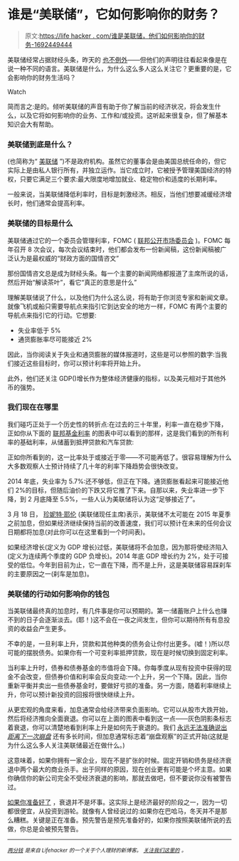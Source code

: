 # 谁是“美联储”，它如何影响你的财务？

> 原文:[https://life hacker . com/谁是美联储，他们如何影响你的财务-1692449444](https://lifehacker.com/who-is-the-fed-and-how-do-they-affect-your-finances-1692449444)

美联储经常占据财经头条，昨天的 [也不例外](http://www.forbes.com/sites/billconerly/2015/03/19/the-federal-reserves-new-monetary-policy-statement-interest-rate-hike-to-be-postponed/)——但他们的声明往往看起来像是在说一种不同的语言。美联储是什么，为什么这么多人这么关注它？更重要的是，它会影响你的财务生活吗？

Watch

简而言之:是的。倾听美联储的声音有助于你了解当前的经济状况，将会发生什么，以及它将如何影响你的业务、工作和/或投资。这听起来很复杂，但了解基本知识会大有帮助。

### 美联储到底是什么？

(也简称为“ [美联储](http://en.wikipedia.org/wiki/Federal_Reserve_System) ”)不是政府机构。虽然它的董事会是由美国总统任命的，但它实际上是由私人银行所有，并独立运作。当它成立时，它被授予管理美国经济的特权，只要它满足三个要求:最大限度地增加就业、稳定物价和适度的长期利率。

一般来说，当美联储降低利率时，目标是刺激经济。相反，当他们想要减缓经济增长时，他们通常会提高利率。

### 美联储的目标是什么

美联储通过它的一个委员会管理利率，FOMC ( [联邦公开市场委员会](http://www.federalreserve.gov/monetarypolicy/fomc.htm) )。FOMC 每年召开 8 次会议，每次会议结束时，他们都会发布一份新闻稿，这份新闻稿被广泛认为是最权威的“财政方面的国情咨文”

那份国情咨文总是成为财经头条。每一个主要的新闻网络都报道了主席所说的话，然后开始“解读茶叶”，看它“真正的意思是什么”

理解美联储说了什么，以及他们为什么这么说，将有助于你浏览专家和新闻文章。就像飞机或船只需要导航点来指引它到达安全的地方一样，FOMC 有两个主要的导航点来指引它的行动。它想要:

*   失业率低于 5%
*   通货膨胀率尽可能接近 2%

因此，当你阅读关于失业和通货膨胀的媒体报道时，这些是可以参照的数字:当我们接近这些目标时，你可以预计利率将开始上升。

此外，他们还关注 GDP()增长作为整体经济健康的指标，以及美元相对于其他外币的强势。

### 我们现在在哪里

我们碰巧正处于一个历史性的转折点:在过去的三十年里，利率一直在稳步下降，正如你从下面的 [联邦基金利率](http://www.newyorkfed.org/markets/omo/dmm/fedfundsdata.cfm) 的图表中可以看到的那样，这是我们看到的所有利率的基础利率，从储蓄到抵押贷款和汽车贷款:

正如你所看到的，这一比率处于或接近于零——不可能再低了。很容易理解为什么大多数观察人士预计持续了几十年的利率下降趋势会很快改变。

2014 年底，失业率为 5.7%:还不够低，但正在下降。通货膨胀看起来可能接近他们 2%的目标，但随后油价的下跌又将它推了下来。自那以来，失业率进一步下降，到 2 月底降至 5.5%，一些人认为美联储将认为这“足够接近了”。

3 月 18 日， [珍妮特·耶伦](http://en.wikipedia.org/wiki/Janet_Yellen) (美联储现任主席)表示，美联储不太可能在 2015 年夏季之前加息，但如果经济继续保持当前的改善速度，我们可以预计在未来的任何会议日期都将加息(对此你可以在这里看到一个时间表)。

如果经济增长(定义为 GDP 增长)过低，美联储将不会加息，因为那将使经济陷入(定义为连续两个季度的 GDP 负增长)。2014 年底 GDP 增长约为 2%，处于可接受的低位。今年到目前为止，它一直在下降，而不是上升，这是美联储容易踩刹车的主要原因之一(刹车是加息)。

### 美联储的行动如何影响你的钱包

当美联储最终真的加息时，有几件事是你可以预期的。第一:储蓄账户上什么也赚不到的日子会逐渐淡去。(耶！)这不会在一夜之间发生，但你可以期待所有有息投资的收益会产生更多。

不幸的是，一旦利率上升，贷款和其他种类的债务会让你付出更多。(嘘！)所以尽可能的摆脱债务。如果你有一个可变利率抵押贷款，现在是时候切换到固定利率。

当利率上升时，债券和债券基金的市值将会下降。你每季度从现有投资中获得的现金不会改变，但债券价值和利率会反向变动:一个上升，另一个下降。因此，当你重新平衡并卖出一些债券基金时，要做好亏损的准备。另一方面，随着利率继续上升，你可以预计新投资的回报将很快继续上升。

从更宏观的角度来看，加息通常会给经济带来负面影响。它可以从股市大跌开始，然后将经济推向全面衰退。你可以在上面的图表中看到这一点——灰色阴影条标志着衰退，你可以清楚地看到利率上升是如何先于衰退的。我们 [永远无法准确说出*距离下一次崩盘*](https://lifehacker.com/is-the-stock-market-going-to-crash-soon-1690802962) 还有多长时间，但加息通常标志着“崩盘观察”的正式开始(这就是为什么这么多人关注美联储最近在做什么。)

这意味着，如果你拥有一家企业，现在不是扩张的时候。固定开销和债务是经济衰退中两个最大的商业杀手。出于同样的原因，现在创业更有可能是个坏主意。如果你确信你的新公司完全不受经济衰退的影响，那就去做吧，但不要说你没有被警告过。

[如果你准备好了](https://lifehacker.com/how-to-protect-your-retirement-fund-from-a-stock-market-1691700512) ，衰退并不是坏事。这实际上是经济最好的阶段之一，因为一切都很便宜，从投资到游轮。就像有人曾经说过的:如果你在巴哈马，冬天并不是那么糟糕。关键是正在准备。预先警告是预先准备好的，如果你按照美联储所说的去做，你总是会被预先警告。

* * *

[*<small>两分钱</small>*](http://ift.tt/MNrhmo) <small>*是来自 Lifehacker 的一个关于个人理财的新博客。*</small> [*<small>关注我们这里的</small>*](http://ift.tt/1cudqxU) <small>*。*</small>